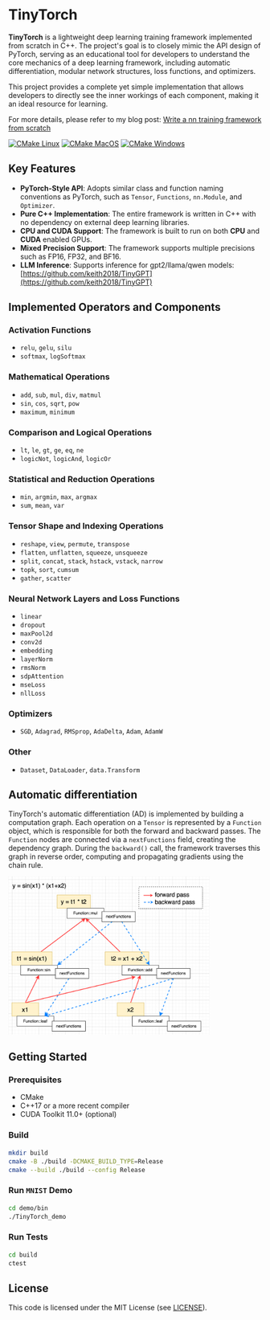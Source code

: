 # TinyTorch

**TinyTorch** is a lightweight deep learning training framework implemented from scratch in C++. The project's goal is to closely mimic the API design of PyTorch, serving as an educational tool for developers to understand the core mechanics of a deep learning framework, including automatic differentiation, modular network structures, loss functions, and optimizers.

This project provides a complete yet simple implementation that allows developers to directly see the inner workings of each component, making it an ideal resource for learning.

For more details, please refer to my blog post: [Write a nn training framework from scratch](https://robot9.me/write-nn-framework-from-scratch-tinytorch/)

[![CMake Linux](https://github.com/keith2018/TinyTorch/actions/workflows/cmake_linux.yml/badge.svg)](https://github.com/keith2018/TinyTorch/actions/workflows/cmake_linux.yml)
[![CMake MacOS](https://github.com/keith2018/TinyTorch/actions/workflows/cmake_macos.yml/badge.svg)](https://github.com/keith2018/TinyTorch/actions/workflows/cmake_macos.yml)
[![CMake Windows](https://github.com/keith2018/TinyTorch/actions/workflows/cmake_windows.yml/badge.svg)](https://github.com/keith2018/TinyTorch/actions/workflows/cmake_windows.yml)

## Key Features

* **PyTorch-Style API**: Adopts similar class and function naming conventions as PyTorch, such as `Tensor`, `Functions`, `nn.Module`, and `Optimizer`.
* **Pure C++ Implementation**: The entire framework is written in C++ with no dependency on external deep learning libraries.
* **CPU and CUDA Support**: The framework is built to run on both **CPU** and **CUDA** enabled GPUs.
* **Mixed Precision Support**: The framework supports multiple precisions such as FP16, FP32, and BF16.
* **LLM Inference**: Supports inference for gpt2/llama/qwen models: [https://github.com/keith2018/TinyGPT](https://github.com/keith2018/TinyGPT)

## Implemented Operators and Components

### Activation Functions
* `relu`, `gelu`, `silu`
* `softmax`, `logSoftmax`

### Mathematical Operations
* `add`, `sub`, `mul`, `div`, `matmul`
* `sin`, `cos`, `sqrt`, `pow`
* `maximum`, `minimum`

### Comparison and Logical Operations
* `lt`, `le`, `gt`, `ge`, `eq`, `ne`
* `logicNot`, `logicAnd`, `logicOr`

### Statistical and Reduction Operations
* `min`, `argmin`, `max`, `argmax`
* `sum`, `mean`, `var`

### Tensor Shape and Indexing Operations
* `reshape`, `view`, `permute`, `transpose`
* `flatten`, `unflatten`, `squeeze`, `unsqueeze`
* `split`, `concat`, `stack`, `hstack`, `vstack`, `narrow`
* `topk`, `sort`, `cumsum`
* `gather`, `scatter`

### Neural Network Layers and Loss Functions
* `linear`
* `dropout`
* `maxPool2d`
* `conv2d`
* `embedding`
* `layerNorm`
* `rmsNorm`
* `sdpAttention`
* `mseLoss`
* `nllLoss`

### Optimizers
* `SGD`, `Adagrad`, `RMSprop`, `AdaDelta`, `Adam`, `AdamW`

### Other
* `Dataset`, `DataLoader`, `data.Transform`

## Automatic differentiation

TinyTorch's automatic differentiation (AD) is implemented by building a computation graph. Each operation on a `Tensor` is represented by a `Function` object, which is responsible for both the forward and backward passes. The `Function` nodes are connected via a `nextFunctions` field, creating the dependency graph. During the `backward()` call, the framework traverses this graph in reverse order, computing and propagating gradients using the chain rule.

<img src=doc/AD.png width="400">

## Getting Started

### Prerequisites
* CMake
* C++17 or a more recent compiler
* CUDA Toolkit 11.0+ (optional)

### Build
```bash
mkdir build
cmake -B ./build -DCMAKE_BUILD_TYPE=Release
cmake --build ./build --config Release
```

### Run `MNIST` Demo
```bash
cd demo/bin
./TinyTorch_demo
```

### Run Tests
```bash
cd build
ctest
```

## License
This code is licensed under the MIT License (see [LICENSE](LICENSE)).
